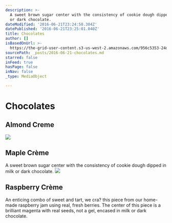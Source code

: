 ```yaml
---
description: >-
  A sweet brown sugar center with the consistency of cookie dough dipped in milk
  or dark chocolate.
dateModified: '2016-06-21T23:24:50.304Z'
datePublished: '2016-06-21T23:25:01.040Z'
title: Chocolates
author: []
isBasedOnUrl: >-
  https://the-grid-user-content.s3-us-west-2.amazonaws.com/956c5353-24d8-4b34-838a-8768b61b5a0d.jpg
sourcePath: _posts/2016-06-21-chocolates.md
starred: false
inFeed: true
hasPage: false
inNav: false
_type: MediaObject

---
```

# Chocolates

## Almond Creme
![](https://the-grid-user-content.s3-us-west-2.amazonaws.com/f5ed5f50-935b-4244-86b3-eac40ef34ef2.jpg)

## Maple Crème

A sweet brown sugar center with the consistency of cookie dough dipped in milk or dark chocolate.
![](https://the-grid-user-content.s3-us-west-2.amazonaws.com/77b0898f-612a-41f0-9148-20dc3212c7ef.jpg)

## Raspberry Crème

An enticing combo of sweet and tart, we cra? this piece from our home-made raspberry jam using real, fresh berries. The center of this piece is a brilliant magenta with real seeds, not a gel, encased in milk or dark chocolate.